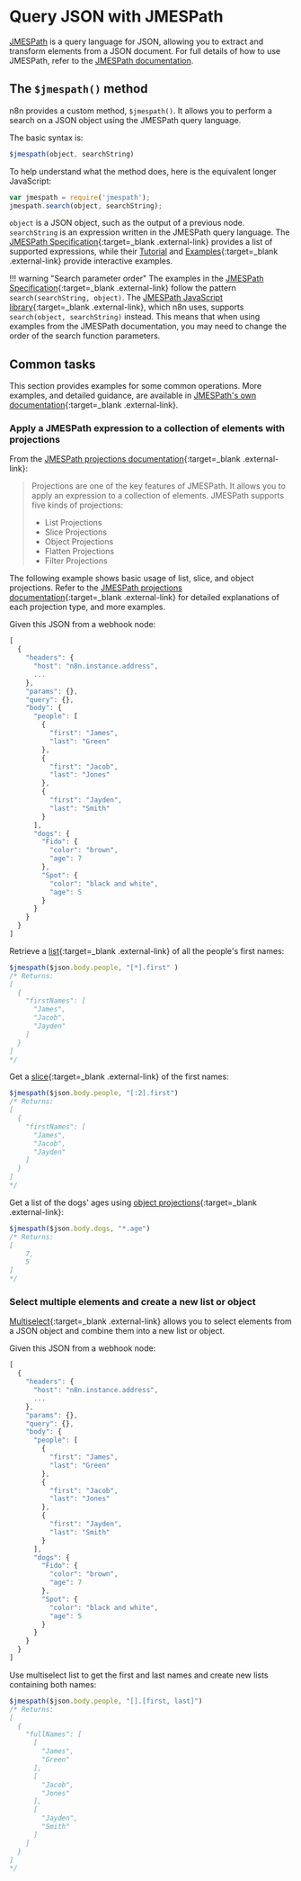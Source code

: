 # Query JSON with JMESPath

[JMESPath](https://jmespath.org/) is a query language for JSON, allowing you to extract and transform elements from a JSON document. For full details of how to use JMESPath, refer to the [JMESPath documentation](https://jmespath.org/tutorial.html).

## The `$jmespath()` method

n8n provides a custom method, `$jmespath()`. It allows you to perform a search on a JSON object using the JMESPath query language.

The basic syntax is: 


```js
$jmespath(object, searchString)
```


To help understand what the method does, here is the equivalent longer JavaScript:


```js
var jmespath = require('jmespath');
jmespath.search(object, searchString);
```


`object` is a JSON object, such as the output of a previous node. `searchString` is an expression written in the JMESPath query language. The [JMESPath Specification](https://jmespath.org/specification.html#jmespath-specification){:target=_blank .external-link} provides a list of supported expressions, while their [Tutorial](https://jmespath.org/tutorial.html) and [Examples](https://jmespath.org/examples.html){:target=_blank .external-link} provide interactive examples.

!!! warning "Search parameter order"
    The examples in the [JMESPath Specification](https://jmespath.org/specification.html#jmespath-specification){:target=_blank .external-link} follow the pattern `search(searchString, object)`. The [JMESPath JavaScript library](https://github.com/jmespath/jmespath.js/){:target=_blank .external-link}, which n8n uses, supports `search(object, searchString)` instead. This means that when using examples from the JMESPath documentation, you may need to change the order of the search function parameters.


## Common tasks

This section provides examples for some common operations. More examples, and detailed guidance, are available in [JMESPath's own documentation](https://jmespath.org/tutorial.html){:target=_blank .external-link}.


### Apply a JMESPath expression to a collection of elements with projections

From the [JMESPath projections documentation](https://jmespath.org/tutorial.html#projections){:target=_blank .external-link}:

> Projections are one of the key features of JMESPath. It allows you to apply an expression to a collection of elements. JMESPath supports five kinds of projections:
> 
> * List Projections
> * Slice Projections
> * Object Projections
> * Flatten Projections
> * Filter Projections

The following example shows basic usage of list, slice, and object projections. Refer to the [JMESPath projections documentation](https://jmespath.org/tutorial.html#projections){:target=_blank .external-link} for detailed explanations of each projection type, and more examples.

Given this JSON from a webhook node:


```js
[
  {
    "headers": {
      "host": "n8n.instance.address",
      ...
    },
    "params": {},
    "query": {},
    "body": {
      "people": [
        {
          "first": "James",
          "last": "Green"
        },
        {
          "first": "Jacob",
          "last": "Jones"
        },
        {
          "first": "Jayden",
          "last": "Smith"
        }
      ],
      "dogs": {
        "Fido": {
          "color": "brown",
          "age": 7
        },
        "Spot": {
          "color": "black and white",
          "age": 5
        }
      }
    }
  }
]

```


Retrieve a [list](https://jmespath.org/tutorial.html#list-and-slice-projections){:target=_blank .external-link} of all the people's first names:


```js
$jmespath($json.body.people, "[*].first" )
/* Returns:
[
  {
    "firstNames": [
      "James",
      "Jacob",
      "Jayden"
    ]
  }
]
*/
```


Get a [slice](https://jmespath.org/tutorial.html#list-and-slice-projections){:target=_blank .external-link} of the first names:


```js
$jmespath($json.body.people, "[:2].first")
/* Returns:
[
  {
    "firstNames": [
      "James",
      "Jacob",
      "Jayden"
    ]
  }
]
*/
```

Get a list of the dogs' ages using [object projections](https://jmespath.org/tutorial.html#object-projections){:target=_blank .external-link}:


```js
$jmespath($json.body.dogs, "*.age")
/* Returns:
[
    7,
    5
]
*/
```


### Select multiple elements and create a new list or object

[Multiselect](https://jmespath.org/tutorial.html#multiselect){:target=_blank .external-link} allows you to select elements from a JSON object and combine them into a new list or object.

Given this JSON from a webhook node:


```js
[
  {
    "headers": {
      "host": "n8n.instance.address",
      ...
    },
    "params": {},
    "query": {},
    "body": {
      "people": [
        {
          "first": "James",
          "last": "Green"
        },
        {
          "first": "Jacob",
          "last": "Jones"
        },
        {
          "first": "Jayden",
          "last": "Smith"
        }
      ],
      "dogs": {
        "Fido": {
          "color": "brown",
          "age": 7
        },
        "Spot": {
          "color": "black and white",
          "age": 5
        }
      }
    }
  }
]

```


Use multiselect list to get the first and last names and create new lists containing both names:


```js
$jmespath($json.body.people, "[].[first, last]")
/* Returns:
[
  {
    "fullNames": [
      [
        "James",
        "Green"
      ],
      [
        "Jacob",
        "Jones"
      ],
      [
        "Jayden",
        "Smith"
      ]
    ]
  }
]
*/
```


